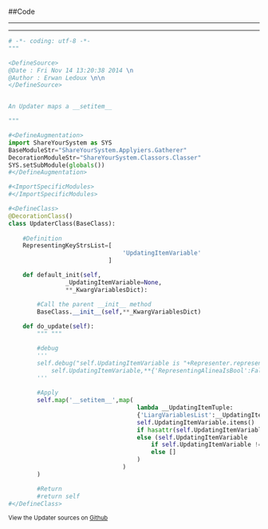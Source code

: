 
<!--
FrozenIsBool False
-->

##Code

----

<ClassDocStr>

----

```python
# -*- coding: utf-8 -*-
"""

<DefineSource>
@Date : Fri Nov 14 13:20:38 2014 \n
@Author : Erwan Ledoux \n\n
</DefineSource>


An Updater maps a __setitem__

"""

#<DefineAugmentation>
import ShareYourSystem as SYS
BaseModuleStr="ShareYourSystem.Applyiers.Gatherer"
DecorationModuleStr="ShareYourSystem.Classors.Classer"
SYS.setSubModule(globals())
#</DefineAugmentation>

#<ImportSpecificModules>
#</ImportSpecificModules>

#<DefineClass>
@DecorationClass()
class UpdaterClass(BaseClass):
	
	#Definition
	RepresentingKeyStrsList=[
								'UpdatingItemVariable'
							]

	def default_init(self,
				_UpdatingItemVariable=None,
				**_KwargVariablesDict):

		#Call the parent __init__ method
		BaseClass.__init__(self,**_KwargVariablesDict)
		
	def do_update(self):
		""" """

		#debug
		'''
		self.debug("self.UpdatingItemVariable is "+Representer.represent(
			self.UpdatingItemVariable,**{'RepresentingAlineaIsBool':False}))
		'''
		
		#Apply
		self.map('__setitem__',map(
									lambda __UpdatingItemTuple:
									{'LiargVariablesList':__UpdatingItemTuple},
									self.UpdatingItemVariable.items()
									if hasattr(self.UpdatingItemVariable,'items')
									else (self.UpdatingItemVariable 
										if self.UpdatingItemVariable !=None
										else []
									)
								)
		)

		#Return
		#return self
#</DefineClass>

```

<small>
View the Updater sources on <a href="https://github.com/Ledoux/ShareYourSystem/tree/master/Pythonlogy/ShareYourSystem/Applyiers/Updater" target="_blank">Github</a>
</small>


